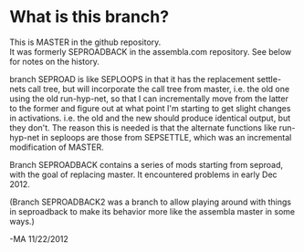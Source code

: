 What is this branch?
=====

This is MASTER in the github repository.  
It was formerly SEPROADBACK in the assembla.com repository.
See below for notes on the history.

branch SEPROAD is like SEPLOOPS in that it has the replacement
settle-nets call tree, but will incorporate the call tree
from master, i.e. the old one using the old run-hyp-net,
so that I can incrementally move from the latter to the
former and figure out at what point I'm starting to get
slight changes in activations.  i.e. the old and the new
should produce identical output, but they don't.
The reason this is needed is that the alternate functions
like run-hyp-net in seploops are those from SEPSETTLE,
which was an incremental modification of MASTER.

Branch SEPROADBACK contains a series of mods starting from seproad,
with the goal of replacing master.  It encountered problems in
early Dec 2012.

(Branch SEPROADBACK2 was a branch to allow playing around
with things in seproadback to make its behavior more
like the assembla master in some ways.)

-MA 11/22/2012
